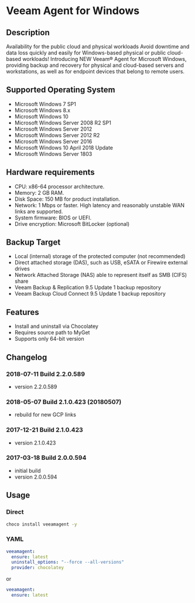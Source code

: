 # Veeam Agent for Windows

## Description

Availability for the public cloud and physical workloads
Avoid downtime and data loss quickly and easily for Windows-based physical or public cloud-based workloads!
Introducing NEW Veeam® Agent for Microsoft Windows, providing backup and recovery for physical and cloud-based servers and workstations, as well as for endpoint devices that belong to remote users.

## Supported Operating System

* Microsoft Windows 7 SP1
* Microsoft Windows 8.x
* Microsoft Windows 10
* Microsoft Windows Server 2008 R2 SP1
* Microsoft Windows Server 2012
* Microsoft Windows Server 2012 R2
* Microsoft Windows Server 2016
* Microsoft Windows 10 April 2018 Update
* Microsoft Windows Server 1803

## Hardware requirements

* CPU: x86-64 processor architecture.
* Memory: 2 GB RAM.
* Disk Space: 150 MB for product installation.
* Network: 1 Mbps or faster. High latency and reasonably unstable WAN links are supported.
* System firmware: BIOS or UEFI.
* Drive encryption: Microsoft BitLocker (optional)

## Backup Target

* Local (internal) storage of the protected computer (not recommended)
* Direct attached storage (DAS), such as USB, eSATA or Firewire external drives
* Network Attached Storage (NAS) able to represent itself as SMB (CIFS) share
* Veeam Backup & Replication 9.5 Update 1 backup repository
* Veeam Backup Cloud Connect 9.5 Update 1 backup repository

## Features

* Install and uninstall via Chocolatey
* Requires source path to MyGet
* Supports only 64-bit version

## Changelog

### 2018-07-11 Build 2.2.0.589

* version 2.2.0.589

### 2018-05-07 Build 2.1.0.423 (20180507)

* rebuild for new GCP links

### 2017-12-21 Build 2.1.0.423

* version 2.1.0.423

### 2017-03-18 Build 2.0.0.594

* initial build
* version 2.0.0.594

## Usage

### Direct

```cmd
choco install veeamagent -y
```

### YAML

```yaml
veeamagent:
  ensure: latest
  uninstall_options: "--force --all-versions"
  provider: chocolatey
```

or

```yaml
veeamagent:
  ensure: latest
```

